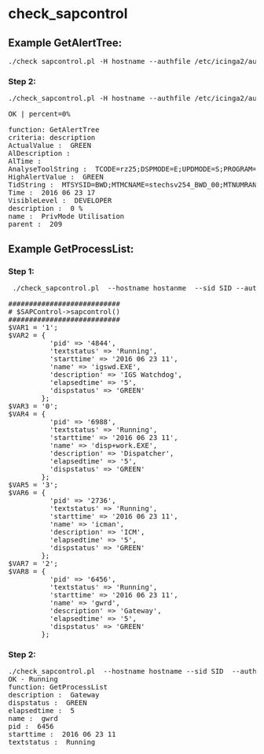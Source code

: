 # check_sapcontrol

## Example GetAlertTree:

<pre>
./check_sapcontrol.pl -H hostname --authfile /etc/icinga2/auth/hostname.auth  --dump
</pre>


### Step 2: 
<pre>
./check_sapcontrol.pl -H hostname --authfile /etc/icinga2/auth/hostname.auth  --match 'PrivMode Utilisation' --criteria description --critical 60 --warning 20

OK | percent=0%

function: GetAlertTree
criteria: description
ActualValue :  GREEN
AlDescription :
AlTime :
AnalyseToolString :  TCODE=rz25;DSPMODE=E;UPDMODE=S;PROGRAM=RSALTLEX;DYNPRO=1000;DYNBEGIN=X;FNAM=IN_TID-MTSYSID;FVAL=BWD;TCODE=rz25;DSPMODE=E;UPDMODE=S;PROGRAM=RSALTLEX;DYNPRO=1000;DYNBEGIN= ;FNAM=IN_TID-MTMCNAME;FVAL=stechsv254_BWD_00;TCODE=rz25;DSPMODE=E;UPDMODE=S;PROGRAM=RSALTLEX;DYNPRO=1000;DYNBEGIN= ;FNAM=IN_TID-MTNUMRANGE;FVAL=010;TCODE=rz25;DSPMODE=E;UPDMODE=S;PROGRAM=RSALTLEX;DYNPRO=1000;DYNBEGIN= ;FNAM=IN_TID-MTUID;FVAL=0000008990;TCODE=rz25;DSPMODE=E;UPDMODE=S;PROGRAM=RSALTLEX;DYNPRO=1000;DYNBEGIN= ;FNAM=IN_TID-MTCLASS;FVAL=100;TCODE=rz25;DSPMODE=E;UPDMODE=S;PROGRAM=RSALTLEX;DYNPRO=1000;DYNBEGIN= ;FNAM=IN_TID-MTINDEX;FVAL=0000000260;TCODE=rz25;DSPMODE=E;UPDMODE=S;PROGRAM=RSALTLEX;DYNPRO=1000;DYNBEGIN= ;FNAM=IN_TID-EXTINDEX;FVAL=0000000150;TCODE=rz25;DSPMODE=E;UPDMODE=S;PROGRAM=RSALTLEX;DYNPRO=1000;DYNBEGIN= ;FNAM=WHICH_TOOL;FVAL=020;TCODE=rz25;DSPMODE=E;UPDMODE=S;PROGRAM=RSALTLEX;DYNPRO=1000;DYNBEGIN= ;FNAM=MTE_NAME;FVAL=\BWD\stechsv254_BWD_00\...\Dialog\PrivMode Utilisation
HighAlertValue :  GREEN
TidString :  MTSYSID=BWD;MTMCNAME=stechsv254_BWD_00;MTNUMRANGE=010;MTUID=0000008990;MTCLASS=100;MTINDEX=0000000260;EXTINDEX=0000000150;
Time :  2016 06 23 17
VisibleLevel :  DEVELOPER
description :  0 %
name :  PrivMode Utilisation
parent :  209
</pre>


## Example GetProcessList:

### Step 1: 

<pre>
 ./check_sapcontrol.pl  --hostname hostanme  --sid SID --authfile /etc/icinga2/auth/hostname.auth -F GetProcessList --dump
 
###########################
# $SAPControl->sapcontrol()
###########################
$VAR1 = '1';
$VAR2 = {
          'pid' => '4844',
          'textstatus' => 'Running',
          'starttime' => '2016 06 23 11',
          'name' => 'igswd.EXE',
          'description' => 'IGS Watchdog',
          'elapsedtime' => '5',
          'dispstatus' => 'GREEN'
        };
$VAR3 = '0';
$VAR4 = {
          'pid' => '6988',
          'textstatus' => 'Running',
          'starttime' => '2016 06 23 11',
          'name' => 'disp+work.EXE',
          'description' => 'Dispatcher',
          'elapsedtime' => '5',
          'dispstatus' => 'GREEN'
        };
$VAR5 = '3';
$VAR6 = {
          'pid' => '2736',
          'textstatus' => 'Running',
          'starttime' => '2016 06 23 11',
          'name' => 'icman',
          'description' => 'ICM',
          'elapsedtime' => '5',
          'dispstatus' => 'GREEN'
        };
$VAR7 = '2';
$VAR8 = {
          'pid' => '6456',
          'textstatus' => 'Running',
          'starttime' => '2016 06 23 11',
          'name' => 'gwrd',
          'description' => 'Gateway',
          'elapsedtime' => '5',
          'dispstatus' => 'GREEN'
        };
</pre>

### Step 2:
<pre>
./check_sapcontrol.pl  --hostname hostname --sid SID  --authfile /etc/icinga2/auth/hostname.auth -F GetProcessList --description Gateway
OK - Running
function: GetProcessList
description :  Gateway
dispstatus :  GREEN
elapsedtime :  5
name :  gwrd
pid :  6456
starttime :  2016 06 23 11
textstatus :  Running
</pre>
